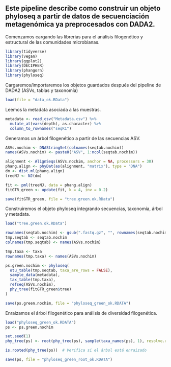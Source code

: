 ## Este pipeline describe como construir un objeto phyloseq a partir de datos de secuenciación metagenómica ya preprocesados con DADA2.

Comenzamos cargando las librerias para el análisis filogenético y estructural de las comunidades microbianas.

```r
library(tidyverse)
library(vegan)
library(ggplot2)
library(DECIPHER)
library(phangorn)
library(phyloseq)
```

Cargaremos/importaremos los objetos guardados después del pipeline de DADA2 (ASVs, tablas y taxonomía)

```r
load(file = "data_ok.RData")
```

Leemos la metadata asociada a las muestras.

```r
metadata <- read_csv("Metadata.csv") %>%
  mutate_at(vars(depth), as.character) %>%
  column_to_rownames("seqR1")
```

Generamos un árbol filogenético a partir de las secuencias ASV.

```r
ASVs.nochim <- DNAStringSet(colnames(seqtab.nochim))
names(ASVs.nochim) <- paste0("ASV", 1:ncol(seqtab.nochim))

alignment <- AlignSeqs(ASVs.nochim, anchor = NA, processors = 30)
phang.align <- phyDat(as(alignment, "matrix"), type = "DNA")
dm <- dist.ml(phang.align)
treeNJ <- NJ(dm)

fit <- pml(treeNJ, data = phang.align)
fitGTR_green <- update(fit, k = 4, inv = 0.2)

save(fitGTR_green, file = "tree.green.ok.RData")
```

Construiremos el objeto phyloseq integrando secuencias, taxonomía, árbol y metadata.

```r
load("tree.green.ok.RData")

rownames(seqtab.nochim) <- gsub(".fastq.gz", "", rownames(seqtab.nochim))
tmp.seqtab <- seqtab.nochim
colnames(tmp.seqtab) <- names(ASVs.nochim)

tmp.taxa <- taxa
rownames(tmp.taxa) <- names(ASVs.nochim)

ps.green.nochim <- phyloseq(
  otu_table(tmp.seqtab, taxa_are_rows = FALSE),
  sample_data(metadata),
  tax_table(tmp.taxa),
  refseq(ASVs.nochim),
  phy_tree(fitGTR_green$tree)
)

save(ps.green.nochim, file = "phyloseq_green_ok.RDATA")
```

Enraizamos el árbol filogenético para análisis de diversidad filogenética.

```r
load("phyloseq_green_ok.RDATA")
ps <- ps.green.nochim

set.seed(1)
phy_tree(ps) <- root(phy_tree(ps), sample(taxa_names(ps), 1), resolve.root = TRUE)

is.rooted(phy_tree(ps))  # Verifica si el árbol está enraizado

save(ps, file = "phyloseq_green_root_ok.RDATA")
```
















